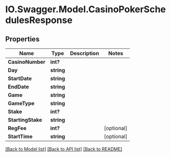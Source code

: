 # IO.Swagger.Model.CasinoPokerSchedulesResponse
## Properties

Name | Type | Description | Notes
------------ | ------------- | ------------- | -------------
**CasinoNumber** | **int?** |  | 
**Day** | **string** |  | 
**StartDate** | **string** |  | 
**EndDate** | **string** |  | 
**Game** | **string** |  | 
**GameType** | **string** |  | 
**Stake** | **int?** |  | 
**StartingStake** | **string** |  | 
**RegFee** | **int?** |  | [optional] 
**StartTime** | **string** |  | [optional] 

[[Back to Model list]](../README.md#documentation-for-models) [[Back to API list]](../README.md#documentation-for-api-endpoints) [[Back to README]](../README.md)

